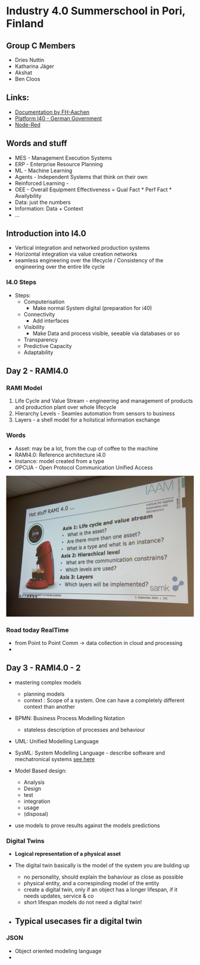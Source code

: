 # Industry 4.0 Summerschool in Pori, Finland

## Group C Members

- Dries Nuttin
- Katharina Jäger
- Akshat
- Ben Cloos

## Links:

- [Documentation by FH-Aachen](https://git.fh-aachen.de/lectures-material-wollert/hack-your-coffeemaschine/-/wikis/home)
- [Platform I40 - German Government](https://www.plattform-i40.de/IP/Navigation/EN/Home/home.html)
- [Node-Red](https://nodered.org)

## Words and stuff

- MES - Management Execution Systems
- ERP - Enterprise Resource Planning 
- ML - Machine Learning
- Agents - Independent Systems that think on their own
- Reinforced Learning - 
- OEE - Overall Equipment Effectiveness = Qual Fact * Perf Fact * Availybility
- Data: just the numbers
- Information: Data + Context
- ...

## Introduction into I4.0

- Vertical integration and networked production systems
- Horizontal integration via value creation networks 
- seamless engineering over the lifecycle / Consistency of the engineering over the entire life cycle

### I4.0 Steps

- Steps:
    - Computerisation
        - Make normal System digital (preparation for i40)
    - Connectivity
        - Add interfaces 
    - Visibility
        - Make Data and process visible, seeable via databases or so
    - Transparency
    - Predictive Capacity
    - Adaptability
    

## Day 2 - RAMI4.0

### RAMI Model

1. Life Cycle and Value Stream - engineering and management of products and production plant over whole lifecycle
1. Hierarchy Levels - Seamles automation from sensors to business
1. Layers - a shell model for a holistical information exchange

### Words

- Asset: may be a lot, from the cup of coffee to the machine
- RAMI4.0: Reference architecture i4.0
- Instance: model created from a type
- OPCUA - Open Protocol Communication Unified Access

![](./images/RAMI4.0_HotStuff.jpg)


### Road today RealTime

- from Point to Point Comm -> data collection in cloud and processing
- 

## Day 3 - RAMI4.0 - 2

- mastering complex models
    - planning models
    - context : Scope of a system. One can have a completely different context than another

- BPMN: Business Process Modelling Notation
    - stateless description of processes and behaviour

- UML: Unified Modelling Language
- SysML: System Modelling Language - describe software and mechatronical systems [see here](https://i40.fh-aachen.de/intranet/materials/additional/uml/index.html)

- Model Based design:
    - Analysis
    - Design
    - test
    - integration
    - usage
    - (disposal)

- use models to prove results against the models predictions


### Digital Twins

- **Logical representation of a physical asset**

- The digital twin basically is the model of the system you are bulding up
    - no personality, should explain the bahaviour as close as possible
    - physical entity, and a correspinding model of the entity
    - create a digital twin, only if an object has a longer lifespan, if it needs updates, service & co
    - short lifespan models do not need a digital twin!

- Typical usecases fir a digital twin
    - 


### JSON

- Object oriented modeling language
-  